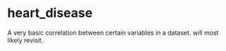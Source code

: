 # heart_disease
A very basic correlation between certain variables in a dataset. will most likely revisit.
